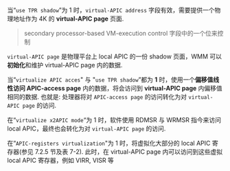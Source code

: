 
当“`use TPR shadow`”为 1 时，`virtual-APIC address` 字段有效，需要提供一个物理地址作为 4K 的 **virtual-APIC page** 页面. 

> secondary processor-based VM-execution control 字段中的一个位来控制

`virtual-APIC page` 是物理平台上 local APIC 的一份 shadow 页面，WMM 可以**初始化**和维护 virtual-APIC page 内的数据. 

当“`virtualize APIC acces`" 与 "`use TPR shadow`”都为 **1** 时，使用一个**偏移值线性访问 APIC-access page** 内的数据，将会访问到 **virtual-APIC page** 内偏移值相同的数据. 也就是: 处理器将对 `APIC-access page` 的访问转化为对 `virtual-APIC page` 的访问. 

在“`virtualize x2APIC mode`“为 1 时，软件使用 RDMSR 与 WRMSR 指今来访问 local APIC，最终也会转化为对 `virtual-APIC page` 的访问. 

在“`APIC-registers virtualization`"为 1 时，将虚拟化大部分的 local APIC 寄存器(参见 7.2.5 节及表 7-2). 此时，在 virtual-APIC page 内可以访问到这些虚拟 local APIC 寄存器，例如 VIRR, VISR 等